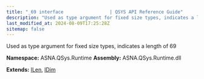 ```yaml
---
title: "_69 interface                 | QSYS API Reference Guide"
description: "Used as type argument for fixed size types, indicates a length of 69  "
last_modified_at: 2024-08-09T17:25:28Z
sitemap: false
---
```


Used as type argument for fixed size types, indicates a length of 69 

**Namespace:** ASNA.QSys.Runtime
**Assembly:** ASNA.QSys.Runtime.dll

**Extends:** [ILen](/reference/runtime/qsys-runtime/i-len.html), [IDim](/reference/runtime/qsys-runtime/i-dim.html)
<br>
<br>

